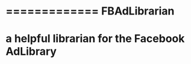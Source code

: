 =============
FBAdLibrarian
=============

 a helpful librarian for the Facebook AdLibrary
 ==============================================
 
